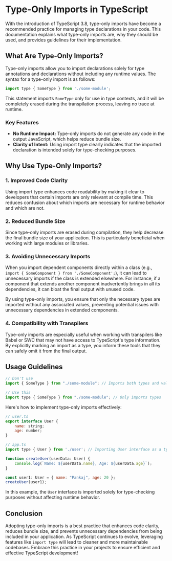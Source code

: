 # Type-Only Imports in TypeScript

With the introduction of TypeScript 3.8, type-only imports have become a recommended practice for managing type declarations in your code. This documentation explains what type-only imports are, why they should be used, and provides guidelines for their implementation.

## What Are Type-Only Imports?

Type-only imports allow you to import declarations solely for type annotations and declarations without including any runtime values. The syntax for a type-only import is as follows:

```js
import type { SomeType } from './some-module';
```

This statement imports `SomeType` only for use in type contexts, and it will be completely erased during the transpilation process, leaving no trace at runtime.

### Key Features

- **No Runtime Impact:** Type-only imports do not generate any code in the output JavaScript, which helps reduce bundle size.
- **Clarity of Intent:** Using import type clearly indicates that the imported declaration is intended solely for type-checking purposes.

## Why Use Type-Only Imports?

### 1. Improved Code Clarity

Using import type enhances code readability by making it clear to developers that certain imports are only relevant at compile time. This reduces confusion about which imports are necessary for runtime behavior and which are not.

### 2. Reduced Bundle Size

Since type-only imports are erased during compilation, they help decrease the final bundle size of your application. This is particularly beneficial when working with large modules or libraries.

### 3. Avoiding Unnecessary Imports

When you import dependent components directly within a class (e.g., `import { SomeComponent } from './SomeComponent';`), it can lead to unnecessary imports if the class is extended elsewhere. For instance, if a component that extends another component inadvertently brings in all its dependencies, it can bloat the final output with unused code.

By using type-only imports, you ensure that only the necessary types are imported without any associated values, preventing potential issues with unnecessary dependencies in extended components.

### 4. Compatibility with Transpilers

Type-only imports are especially useful when working with transpilers like Babel or SWC that may not have access to TypeScript's type information. By explicitly marking an import as a type, you inform these tools that they can safely omit it from the final output.

## Usage Guidelines

```js
// Don't use
import { SomeType } from "./some-module"; // Imports both types and values;

// Use this
import type { SomeType } from "./some-module"; // Only imports types
```

Here's how to implement type-only imports effectively:

```js
// user.ts
export interface User {
    name: string;
    age: number;
}

// app.ts
import type { User } from './user'; // Importing User interface as a type only

function createUser(userData: User) {
    console.log(`Name: ${userData.name}, Age: ${userData.age}`);
}

const user1: User = { name: "Pankaj", age: 20 };
createUser(user1);
```

In this example, the `User` interface is imported solely for type-checking purposes without affecting runtime behavior.

## Conclusion

Adopting type-only imports is a best practice that enhances code clarity, reduces bundle size, and prevents unnecessary dependencies from being included in your application. As TypeScript continues to evolve, leveraging features like `import type` will lead to cleaner and more maintainable codebases. Embrace this practice in your projects to ensure efficient and effective TypeScript development!
